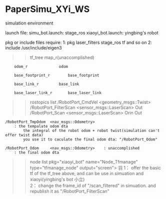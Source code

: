 # PaperSimu_XYi_WS
simulation environment 

launch file:
	simu_bot.launch: 	stage_ros
	xiaoyi_bot.launch:	yingbing's robot
	
pkg or include files require:
	1: pkg		laser_filters	stage_ros  tf and so on
	2: include 	/usr/include/eigen3

>> tf_tree	<bot part>			<simuation remained>
		map_r(unaccomplished)		

		odom_r				odom

		base_footprint_r		base_footprint

		base_link_r			base_link

		base_laser_link_r		base_laser_link
	
>> rostopics list
	/RobotPort_CmdVel	<geometry_msgs::Twist>
	/RobotPort_FilterScan	<sensor_msgs::LaserScan>	Out
	/RobotPort_Scan		<sensor_msgs::LaserScan>	Orin Out

	/RobotPort_TmpOdom 	<nav_msgs::Odometry>
		: the tempalate odom dta
			the integral of the robot odom + robot twist(simulation can't offer twist data)
			you use it to caculate the final odom dta: "/RobotPort_Odom"

	/RobotPort_Odom 	<nav_msgs::Odometry>	: unaccomplished
		: the final odom dta

>> node list
	pkg="xiaoyi_bot" name="Node_Tfmanage" type="tfmanage_node" output="screen">
												                 羽
	1：	offer the basic tf of the tf_tree above, and can be use in simuation and xiaoyi(yingbing's bot 小立)  
	2：	change the frame_id of "/scan_filtered" in simuation. and republish it as "/RobotPort_FilterScan"
